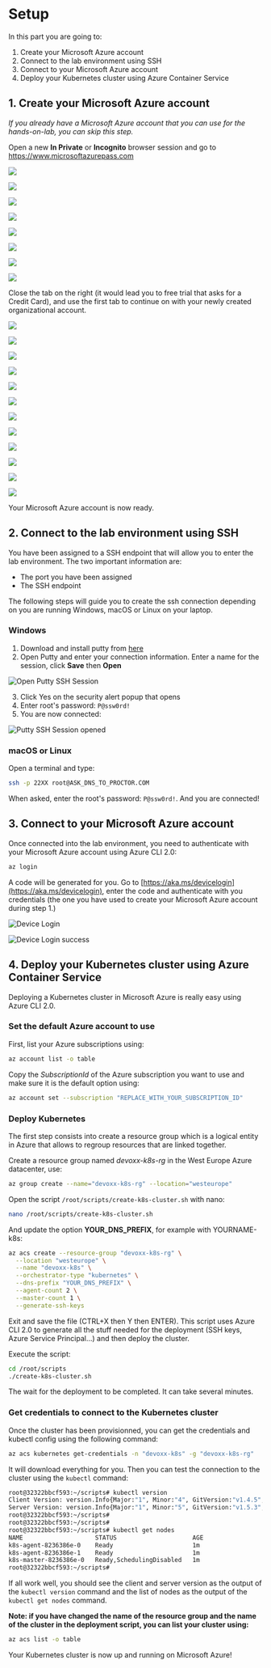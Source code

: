 # Setup

In this part you are going to:

1. Create your Microsoft Azure account
2. Connect to the lab environment using SSH
3. Connect to your Microsoft Azure account
4. Deploy your Kubernetes cluster using Azure Container Service

## 1. Create your Microsoft Azure account

*If you already have a Microsoft Azure account that you can use for the hands-on-lab, you can skip this step.*

Open a new **In Private** or **Incognito** browser session and go to <https://www.microsoftazurepass.com>

![](images/azurepassorg/1.png)

![](images/azurepassorg/2.png)

![](images/azurepassorg/3.png)

![](images/azurepassorg/4.png)

![](images/azurepassorg/5.png)

![](images/azurepassorg/6.png)

![](images/azurepassorg/7.png)

![](images/azurepassorg/8.png)

Close the tab on the right (it would lead you to free trial that asks for a Credit Card), 
and use the first tab to continue on with your newly created organizational account.

![](images/azurepassorg/9.png)

![](images/azurepassorg/10.png)

![](images/azurepassorg/11.png)

![](images/azurepassorg/12.png)

![](images/azurepassorg/13.png)

![](images/azurepassorg/14.png)

![](images/azurepassorg/15.png)

![](images/azurepassorg/16.png)

![](images/azurepassorg/17.png)

![](images/azurepassorg/18.png)

![](images/azurepassorg/19.png)

![](images/azurepassorg/20.png)

Your Microsoft Azure account is now ready.

## 2. Connect to the lab environment using SSH

You have been assigned to a SSH endpoint that will allow you to enter the lab environment. The two important information are:

- The port you have been assigned
- The SSH endpoint

The following steps will guide you to create the ssh connection depending on you are running Windows, macOS or Linux on your laptop.

### Windows

1. Download and install putty from [here](https://the.earth.li/~sgtatham/putty/latest/w32/putty-0.68-installer.msi)
2. Open Putty and enter your connection information. Enter a name for the session, click **Save** then **Open**

![Open Putty SSH Session](images/putty.png)


3. Click Yes on the security alert popup that opens
4. Enter root's password: `P@ssw0rd!`
5. You are now connected:

![Putty SSH Session opened](images/putty-ssh-session-opened.png)


### macOS or Linux

Open a terminal and type:

```bash
ssh -p 22XX root@ASK_DNS_TO_PROCTOR.COM
```

When asked, enter the root's password: `P@ssw0rd!`. And you are connected!

## 3. Connect to your Microsoft Azure account

Once connected into the lab environment, you need to authenticate with your Microsoft Azure account using Azure CLI 2.0:

```bash
az login
```

A code will be generated for you. Go to [https://aka.ms/devicelogin](https://aka.ms/devicelogin), enter the code and authenticate with you credentials (the one you have used to create your Microsoft Azure account during step 1.)

![Device Login](images/device-login.png)

![Device Login success](images/device-login-success.png)

## 4. Deploy your Kubernetes cluster using Azure Container Service

Deploying a Kubernetes cluster in Microsoft Azure is really easy using Azure CLI 2.0.

### Set the default Azure account to use

First, list your Azure subscriptions using:

```bash
az account list -o table
```

Copy the *SubscriptionId* of the Azure subscription you want to use and make sure it is the default option using:

```bash
az account set --subscription "REPLACE_WITH_YOUR_SUBSCRIPTION_ID"
```

### Deploy Kubernetes

The first step consists into create a resource group which is a logical entity in Azure that allows to regroup resources that are linked together.

Create a resource group named *devoxx-k8s-rg* in the West Europe Azure datacenter, use:

```bash
az group create --name="devoxx-k8s-rg" --location="westeurope"
```

Open the script `/root/scripts/create-k8s-cluster.sh` with nano:

```bash
nano /root/scripts/create-k8s-cluster.sh
```

And update the option **YOUR_DNS_PREFIX**, for example with YOURNAME-k8s:

```bash
az acs create --resource-group "devoxx-k8s-rg" \
  --location "westeurope" \
  --name "devoxx-k8s" \
  --orchestrator-type "kubernetes" \
  --dns-prefix "YOUR_DNS_PREFIX" \
  --agent-count 2 \
  --master-count 1 \
  --generate-ssh-keys
```

Exit and save the file (CTRL+X then Y then ENTER). 
This script uses Azure CLI 2.0 to generate all the stuff needed for the deployment (SSH keys, Azure Service Principal...) and then deploy the cluster.

Execute the script:

```bash
cd /root/scripts
./create-k8s-cluster.sh
```

The wait for the deployment to be completed.
It can take several minutes.

### Get credentials to connect to the Kubernetes cluster

Once the cluster has been provisionned, you can get the credentials and kubectl config using the following command:

```bash
az acs kubernetes get-credentials -n "devoxx-k8s" -g "devoxx-k8s-rg"
```

It will download everything for you. Then you can test the connection to the cluster using the `kubectl` command:

```bash
root@32322bbcf593:~/scripts# kubectl version
Client Version: version.Info{Major:"1", Minor:"4", GitVersion:"v1.4.5", GitCommit:"5a0a696437ad35c133c0c8493f7e9d22b0f9b81b", GitTreeState:"clean", BuildDate:"2016-10-29T01:38:40Z", GoVersion:"go1.6.3", Compiler:"gc", Platform:"linux/amd64"}
Server Version: version.Info{Major:"1", Minor:"5", GitVersion:"v1.5.3", GitCommit:"029c3a408176b55c30846f0faedf56aae5992e9b", GitTreeState:"clean", BuildDate:"2017-02-15T06:34:56Z", GoVersion:"go1.7.4", Compiler:"gc", Platform:"linux/amd64"}
root@32322bbcf593:~/scripts#
root@32322bbcf593:~/scripts#
root@32322bbcf593:~/scripts# kubectl get nodes
NAME                    STATUS                     AGE
k8s-agent-8236386e-0    Ready                      1m
k8s-agent-8236386e-1    Ready                      1m
k8s-master-8236386e-0   Ready,SchedulingDisabled   1m
root@32322bbcf593:~/scripts#

```

If all work well, you should see the client and server version as the output of the `kubectl version` command and the list of nodes as the output of the `kubectl get nodes` command.

**Note: if you have changed the name of the resource group and the name of the cluster in the deployment script, you can list your cluster using:**

```bash
az acs list -o table
```

Your Kubernetes cluster is now up and running on Microsoft Azure!